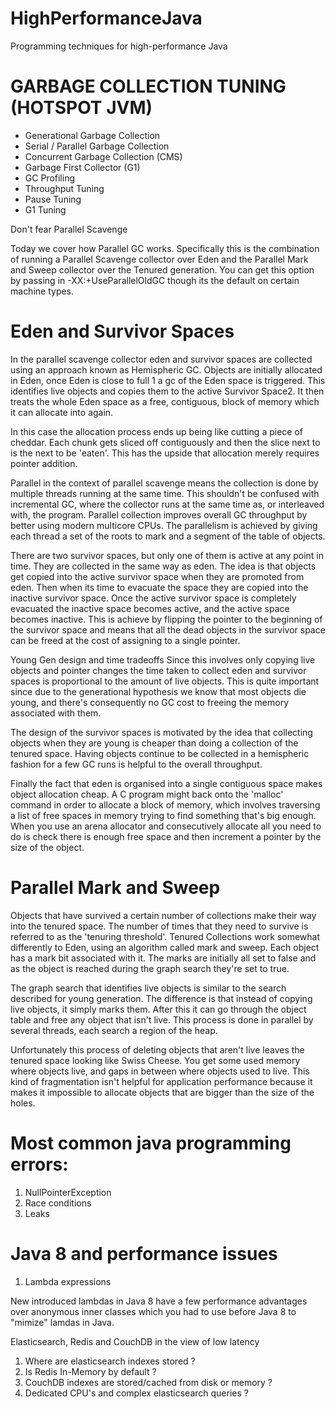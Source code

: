 # HighPerformanceJava
Programming techniques for high-performance Java

GARBAGE COLLECTION TUNING (HOTSPOT JVM)
=======================================

- Generational Garbage Collection
- Serial / Parallel Garbage Collection
- Concurrent Garbage Collection (CMS)
- Garbage First Collector (G1)
- GC Profiling
- Throughput Tuning 
- Pause Tuning 
- G1 Tuning

Don't fear Parallel Scavenge

Today we cover how Parallel GC works. Specifically this is the combination of running a Parallel Scavenge collector over Eden and the Parallel Mark and Sweep collector over the Tenured generation. You can get this option by passing in -XX:+UseParallelOldGC though its the default on certain machine types.

Eden and Survivor Spaces
========================

In the parallel scavenge collector eden and survivor spaces are collected using an approach known as Hemispheric GC. Objects are initially allocated in Eden, once Eden is close to full 1 a gc of the Eden space is triggered. This identifies live objects and copies them to the active Survivor Space2. It then treats the whole Eden space as a free, contiguous, block of memory which it can allocate into again.

In this case the allocation process ends up being like cutting a piece of cheddar. Each chunk gets sliced off contiguously and then the slice next to is the next to be 'eaten'. This has the upside that allocation merely requires pointer addition.

Parallel in the context of parallel scavenge means the collection is done by multiple threads running at the same time. This shouldn't be confused with incremental GC, where the collector runs at the same time as, or interleaved with, the program. Parallel collection improves overall GC throughput by better using modern multicore CPUs. The parallelism is achieved by giving each thread a set of the roots to mark and a segment of the table of objects.

There are two survivor spaces, but only one of them is active at any point in time. They are collected in the same way as eden. The idea is that objects get copied into the active survivor space when they are promoted from eden. Then when its time to evacuate the space they are copied into the inactive survivor space. Once the active survivor space is completely evacuated the inactive space becomes active, and the active space becomes inactive. This is achieve by flipping the pointer to the beginning of the survivor space and means that all the dead objects in the survivor space can be freed at the cost of assigning to a single pointer.

Young Gen design and time tradeoffs
Since this involves only copying live objects and pointer changes the time taken to collect eden and survivor spaces is proportional to the amount of live objects. This is quite important since due to the generational hypothesis we know that most objects die young, and there's consequently no GC cost to freeing the memory associated with them.

The design of the survivor spaces is motivated by the idea that collecting objects when they are young is cheaper than doing a collection of the tenured space. Having objects continue to be collected in a hemispheric fashion for a few GC runs is helpful to the overall throughput.

Finally the fact that eden is organised into a single contiguous space makes object allocation cheap. A C program might back onto the 'malloc' command in order to allocate a block of memory, which involves traversing a list of free spaces in memory trying to find something that's big enough. When you use an arena allocator and consecutively allocate all you need to do is check there is enough free space and then increment a pointer by the size of the object.

Parallel Mark and Sweep
=======================

Objects that have survived a certain number of collections make their way into the tenured space. The number of times that they need to survive is referred to as the 'tenuring threshold'. Tenured Collections work somewhat differently to Eden, using an algorithm called mark and sweep. Each object has a mark bit associated with it. The marks are initially all set to false and as the object is reached during the graph search they're set to true.

The graph search that identifies live objects is similar to the search described for young generation. The difference is that instead of copying live objects, it simply marks them. After this it can go through the object table and free any object that isn't live. This process is done in parallel by several threads, each search a region of the heap.

Unfortunately this process of deleting objects that aren't live leaves the tenured space looking like Swiss Cheese. You get some used memory where objects live, and gaps in between where objects used to live. This kind of fragmentation isn't helpful for application performance because it makes it impossible to allocate objects that are bigger than the size of the holes.

Most common java programming errors:
====================================

1. NullPointerException
2. Race conditions
3. Leaks

Java 8 and performance issues
============================================

1. Lambda expressions 

New introduced lambdas in Java 8 have a few performance advantages over anonymous inner classes which you had to use before Java 8 to "mimize" lamdas in Java.

Elasticsearch, Redis and CouchDB in the view of low latency

1. Where are elasticsearch indexes stored ?
2. Is Redis In-Memory by default ?
3. CouchDB indexes are stored/cached from disk or memory ?
4. Dedicated CPU's and complex elasticsearch queries ?


